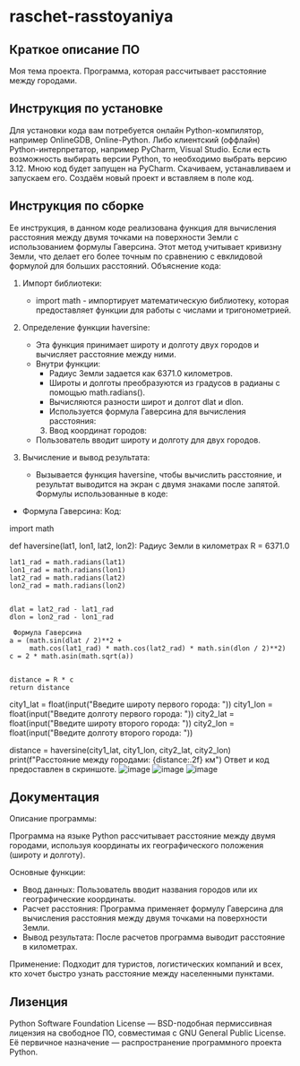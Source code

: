 # raschet-rasstoyaniya
## Краткое описание ПО
Моя тема проекта. Программа, которая рассчитывает расстояние между городами.
## Инструкция по установке
Для установки кода вам потребуется онлайн Python-компилятор, например OnlineGDB, Online-Python. Либо клиентский (оффлайн) Python-интерпретатор, например PyCharm, Visual Studio. Если есть возможность выбирать версии Python, то необходимо выбрать версию 3.12.
Мною код будет запущен на PyCharm. Скачиваем, устанавливаем и запускаем его. Создаём новый проект и вставляем в поле код.
## Инструкция по сборке
Ее инструкция, в данном коде реализована функция для вычисления расстояния между двумя точками на поверхности Земли с использованием формулы Гаверсина. Этот метод учитывает кривизну Земли, что делает его более точным по сравнению с евклидовой формулой для больших расстояний.
Объяснение кода: 
1. Импорт библиотеки:
   - import math - импортирует математическую библиотеку, которая предоставляет функции для работы с числами и тригонометрией.
    
2. Определение функции haversine:
   - Эта функция принимает широту и долготу двух городов и вычисляет расстояние между ними.
   - Внутри функции:
     - Радиус Земли задается как 6371.0 километров.
     - Широты и долготы преобразуются из градусов в радианы с помощью math.radians().
     - Вычисляются разности широт и долгот dlat и dlon.
     - Используется формула Гаверсина для вычисления расстояния:
      3. Ввод координат городов:
   - Пользователь вводит широту и долготу для двух городов.
4. Вычисление и вывод результата:
   - Вызывается функция haversine, чтобы вычислить расстояние, и результат выводится на экран с двумя знаками после запятой.
Формулы использованные в коде:
- Формула Гаверсина:
 Код:
  
import math

def haversine(lat1, lon1, lat2, lon2):
     Радиус Земли в километрах
    R = 6371.0
    
    
    lat1_rad = math.radians(lat1)
    lon1_rad = math.radians(lon1)
    lat2_rad = math.radians(lat2)
    lon2_rad = math.radians(lon2)
    
    
    dlat = lat2_rad - lat1_rad
    dlon = lon2_rad - lon1_rad
    
     Формула Гаверсина
    a = (math.sin(dlat / 2)**2 +
         math.cos(lat1_rad) * math.cos(lat2_rad) * math.sin(dlon / 2)**2)
    c = 2 * math.asin(math.sqrt(a))
    
    
    distance = R * c
    return distance


city1_lat = float(input("Введите широту первого города: "))
city1_lon = float(input("Введите долготу первого города: "))
city2_lat = float(input("Введите широту второго города: "))
city2_lon = float(input("Введите долготу второго города: "))


distance = haversine(city1_lat, city1_lon, city2_lat, city2_lon)
print(f"Расстояние между городами: {distance:.2f} км")
Ответ и код предоставлен в скриншоте.
![image](https://github.com/user-attachments/assets/168b64cc-9927-43c3-9575-5fb50495128a)
![image](https://github.com/user-attachments/assets/fc243275-f3fc-449d-8179-a0cd5371c611)
![image](https://github.com/user-attachments/assets/031ece63-3989-465e-bbe9-d82ed78a36bc)
## Документация 
Описание программы:

Программа на языке Python рассчитывает расстояние между двумя городами, используя координаты их географического положения (широту и долготу). 

Основные функции:

- Ввод данных: Пользователь вводит названия городов или их географические координаты.
- Расчет расстояния: Программа применяет формулу Гаверсина для вычисления расстояния между двумя точками на поверхности Земли.
- Вывод результата: После расчетов программа выводит расстояние в километрах.

Применение: Подходит для туристов, логистических компаний и всех, кто хочет быстро узнать расстояние между населенными пунктами.
## Лизенция
Python Software Foundation License — BSD-подобная пермиссивная лицензия на свободное ПО, совместимая с GNU General Public License. 
Её первичное назначение — распространение программного проекта Python.





